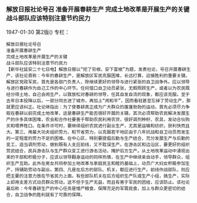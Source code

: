### 解放日报社论号召  准备开展春耕生产  完成土地改革是开展生产的关键  战斗部队应该特别注意节约民力

1947-01-30
第2版()
专栏：

    解放日报社论号召
    准备开展春耕生产
    完成土地改革是开展生产的关键
    战斗部队应该特别注意节约民力
    【新华社延安二十七日电】解放日报以“挖了穷根，安下富根”为题，发表社论，号召开展春耕生产，该社论首称：今年的春耕生产，是解放区军民克服困难，长远打算，迎接胜利的重要关键。解放区党政军民，首先是各部门负责人，除继续更好的领导与进行紧张的自卫战争外。应以领导与进行春耕作为自己工作的中心环节。任何借口自卫动员紧张，无暇照顾生产，或者以为农民既经分得土地，自己会闹生产，以致放松对春耕的领导，任其自发自流的现象，都应该克服。至于去年日本投降以后，一部分同志进了城市，再加上“闹和平”，因而看轻甚至忘掉了劳动生产，那就更应该纠正。社论继指出：为了使春耕真正成为广大群众的蓬蓬勃勃的运动，首先必须尽力争取在春耕以前完成土地改革，这是春耕生产能否很好开展的关键。其次必须帮助农民解决发展生产的许多具体困难，农会和合作社要善于帮助农民利用农贷，很好调剂种籽、农具，发动合伙购买和喂养牲口。在条件许可时，要继续组织农民进行副业生产，尤其是运输和纺织，获利快而且大。第三、用最大功夫组织劳力，和节省劳力，以克服若干地区由于八年抗战和自卫动员而发生的一定程度的劳力不足的困难。在中心区，特别要提倡后勤与生产结合，充分发展生产与后勤的变工，适当调剂劳动，做到既有人支应前线，又不耽误生产。在游击区和边沿区，要更好的组织劳武结合，民兵游击队与生产群众变工进行游击活动，掩护后方生产。从土地改革运动中涌现出来的干部和积极分子，应该以领导翻身运动的同样热情，在生产中继续亲自动手，领导群众，组织生产互助。此外在男女共同参加土地改革与家庭民主和睦的基础上，动员广大妇女积极参加生产，持辅助劳动与副业。第四、凡是在后方的部队、机关，都应进行生产。前线作战部队，则应把主要的注意力放在节省民力上面。有些部队机关在后方组织生产队或生产小组，搞生产，实际上却用支差方式动员群众劳动，这不但于生产无益，而且有害于军民的团结，应该防止。该社论最后称：今年春耕生产的中心任务是增产粮食，保障充足的军需民食，加上与群众更密切的结合，自卫战争的胜利就有了可靠的保障。

